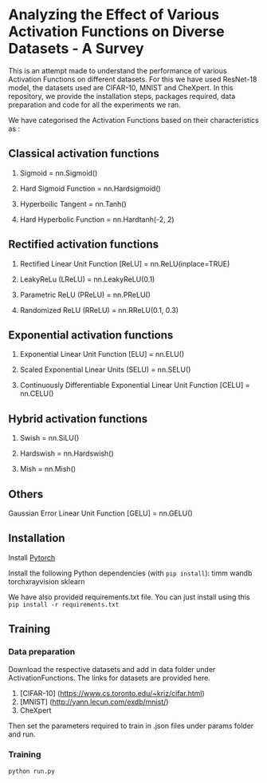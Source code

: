 # Analyzing the Effect of Various Activation Functions on Diverse Datasets - A Survey

This is an attempt made to understand the performance of various Activation Functions on different datasets. For this we have used ResNet-18 model, the datasets used are CIFAR-10, MNIST and CheXpert. In this repository, we provide the installation steps, packages required, data preparation and code for all the experiments we ran.

We have categorised the Activation Functions based on their characteristics as :

## Classical activation functions

1. Sigmoid = nn.Sigmoid()

2. Hard Sigmoid Function = nn.Hardsigmoid()

3. Hyperboilic Tangent = nn.Tanh()

4. Hard Hyperbolic Function = nn.Hardtanh(-2, 2)

## Rectified activation functions

1. Rectified Linear Unit Function [ReLU] = nn.ReLU(inplace=TRUE)

2. LeakyReLu (LReLU) = nn.LeakyReLU(0.1)

3. Parametric ReLU (PReLU) = nn.PReLU()

4. Randomized ReLU (RReLU) = nn.RReLU(0.1, 0.3)

## Exponential activation functions

1. Exponential Linear Unit Function [ELU] = nn.ELU()

2. Scaled Exponential Linear Units (SELU) = nn.SELU() 

3. Continuously Differentiable Exponential Linear Unit Function [CELU] = nn.CELU() 

## Hybrid activation functions

1. Swish = nn.SiLU()

2. Hardswish = nn.Hardswish()

3. Mish = nn.Mish()

## Others

Gaussian Error Linear Unit Function [GELU] = nn.GELU()


## Installation
Install [Pytorch](https://pytorch.org/get-started/locally/) 

Install the following Python dependencies (with `pip install`):
    timm
    wandb
    torchxrayvision
    sklearn

We have also provided requirements.txt file. You can just install using this `pip install -r requirements.txt`

## Training

### Data preparation
Download the respective datasets and add in data folder under ActivationFunctions. The links for datasets are provided here.

1. [CIFAR-10] (https://www.cs.toronto.edu/~kriz/cifar.html) 
2. [MNIST] (http://yann.lecun.com/exdb/mnist/)
3. CheXpert 

Then set the parameters required to train in .json files under params folder and run.

### Training
` python run.py `